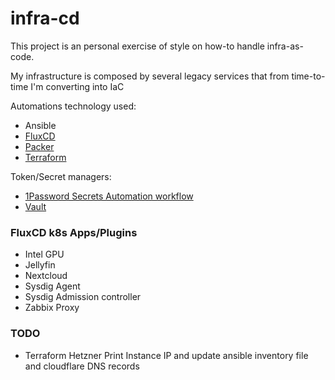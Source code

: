 # infra-cd

This project is an personal exercise of style on how-to handle infra-as-code.

My infrastructure is composed by several legacy services that from time-to-time I'm converting into IaC

Automations technology used:
- Ansible
- [FluxCD](https://fluxcd.io/)
- [Packer](https://www.packer.io/)
- [Terraform](https://www.terraform.io/)

Token/Secret managers:
- [1Password Secrets Automation workflow](https://developer.1password.com/docs/connect/get-started/) 
- [Vault](https://www.vaultproject.io/)

### FluxCD k8s Apps/Plugins
- Intel GPU
- Jellyfin
- Nextcloud
- Sysdig Agent
- Sysdig Admission controller
- Zabbix Proxy

### TODO
- Terraform Hetzner
Print Instance IP and update ansible inventory file and cloudflare DNS records